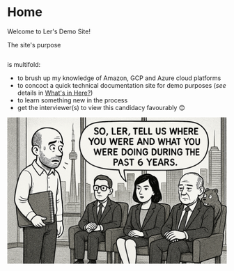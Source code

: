 # Home

Welcome to Ler's Demo Site!

The site's purpose

```

```

is multifold:

- to brush up my knowledge of Amazon, GCP and Azure cloud platforms
- to concoct a quick technical documentation site for demo purposes (*see* details in [What's in Here?](whatsinhere.md))
- to learn something new in the process
- get the interviewer(s) to view this candidacy favourably 😊

![Interview illustration - image as seen by my inner eye, during an 'internal dialog'](img/OPS_interview.png)
